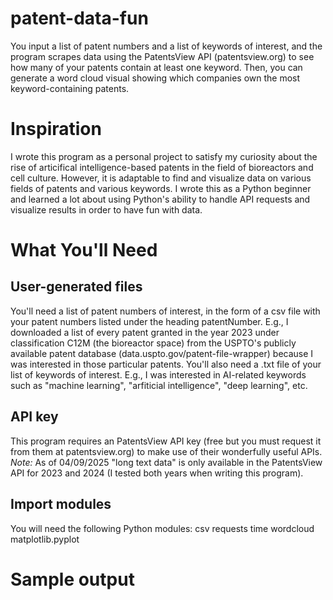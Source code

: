 # patent-data-fun
You input a list of patent numbers and a list of keywords of interest, and the program scrapes data using the PatentsView API (patentsview.org) to see how many of your patents contain at least one keyword. Then, you can generate a word cloud visual showing which companies own the most keyword-containing patents.

# Inspiration
I wrote this program as a personal project to satisfy my curiosity about the rise of articifical intelligence-based patents in the field of bioreactors and cell culture. However, it is adaptable to find and visualize data on various fields of patents and various keywords. I wrote this as a Python beginner and learned a lot about using Python's ability to handle API requests and visualize results in order to have fun with data. 

# What You'll Need
## User-generated files
You'll need a list of patent numbers of interest, in the form of a csv file with your patent numbers listed under the heading patentNumber. E.g., I downloaded a list of every patent granted in the year 2023 under classification C12M (the bioreactor space) from the USPTO's publicly available patent database (data.uspto.gov/patent-file-wrapper) because I was interested in those particular patents.
You'll also need a .txt file of your list of keywords of interest. E.g., I was interested in AI-related keywords such as "machine learning", "arfiticial intelligence", "deep learning", etc. 

## API key
This program requires an PatentsView API key (free but you must request it from them at patentsview.org) to make use of their wonderfully useful APIs.
*Note:* As of 04/09/2025 "long text data" is only available in the PatentsView API for 2023 and 2024 (I tested both years when writing this program).

## Import modules
You will need the following Python modules:
csv 
requests
time
wordcloud 
matplotlib.pyplot

# Sample output

